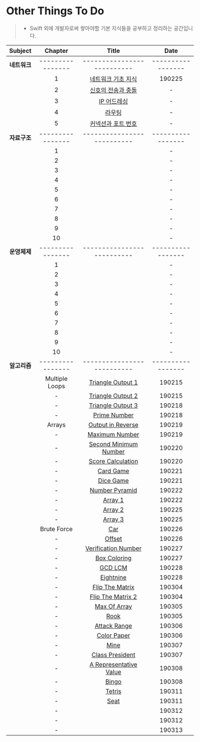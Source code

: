 # Other Things To Do
> - Swift 외에 개발자로써 쌓아야할 기본 지식들을 공부하고 정리하는 공간입니다.

| Subject | Chapter | Title | Date |
| :---: | :---: | :---: | :---: |
| **네트워크** | ---------------- | -------------------------- | ----------------- |
| | 1 | [네트워크 기초 지식](https://github.com/wargi/Etc/blob/master/Network/Chapter1.md) | 190225 |
| | 2 | [신호의 전송과 충돌](https://github.com/wargi/Etc/blob/master/Network/Chapter2.md) | - |
| | 3 | [IP 어드레싱](https://github.com/wargi/Etc/blob/master/Network/Chapter3.md) | - |
| | 4 | [라우팅](https://github.com/wargi/Etc/blob/master/Network/Chapter4.md) | - |
| | 5 | [커넥션과 포트 번호](https://github.com/wargi/Etc/blob/master/Network/Chapter5.md) | - |
| **자료구조** | ---------------- | -------------------------- | ----------------- |
| | 1 | []() | - |
| | 2 | []() | - |
| | 3 | []() | - |
| | 4 | []() | - |
| | 5 | []() | - |
| | 6 | []() | - |
| | 7 | []() | - |
| | 8 | []() | - |
| | 9 | []() | - |
| | 10 | []() | - |
| **운영체제** | ---------------- | -------------------------- | ----------------- |
| | 1 | []() | - |
| | 2 | []() | - |
| | 3 | []() | - |
| | 4 | []() | - |
| | 5 | []() | - |
| | 6 | []() | - |
| | 7 | []() | - |
| | 8 | []() | - |
| | 9 | []() | - |
| | 10 | []() | - |
| **알고리즘** | ---------------- | -------------------------- | ----------------- |
| | Multiple Loops | [Triangle Output 1](https://github.com/wargi/Etc/blob/master/Algorithm/MultipleLoops/Question1.md) | 190215 |
| | - | [Triangle Output 2](https://github.com/wargi/Etc/blob/master/Algorithm/MultipleLoops/Question2.md) | 190215 |
| | - | [Triangle Output 3](https://github.com/wargi/Etc/blob/master/Algorithm/MultipleLoops/Question3.md) | 190218 |
| | - | [Prime Number](https://github.com/wargi/Etc/blob/master/Algorithm/MultipleLoops/Question4.md) | 190218 |
| | Arrays | [Output in Reverse](https://github.com/wargi/Etc/blob/master/Algorithm/Arrays/Question5.md) | 190219 |
| | - | [Maximum Number](https://github.com/wargi/Etc/blob/master/Algorithm/Arrays/Question6.md) | 190219 |
| | - | [Second Minimum Number](https://github.com/wargi/Etc/blob/master/Algorithm/Arrays/Question7.md) | 190220 |
| | - | [Score Calculation](https://github.com/wargi/Etc/blob/master/Algorithm/Arrays/Question8.md) | 190220 |
| | - | [Card Game](https://github.com/wargi/Etc/blob/master/Algorithm/Arrays/Question9.md) | 190221 |
| | - | [Dice Game](https://github.com/wargi/Etc/blob/master/Algorithm/Arrays/Question10.md) | 190221 |
| | - | [Number Pyramid](https://github.com/wargi/Etc/blob/master/Algorithm/Arrays/Question11.md) | 190222 |
| | - | [Array 1](https://github.com/wargi/Etc/blob/master/Algorithm/Arrays/Question12.md) | 190222 |
| | - | [Array 2](https://github.com/wargi/Etc/blob/master/Algorithm/Arrays/Question13.md) | 190225 |
| | - | [Array 3](https://github.com/wargi/Etc/blob/master/Algorithm/Arrays/Question14.md) | 190225 |
| | Brute Force | [Car](https://github.com/wargi/Etc/blob/master/Algorithm/BruteForce/Question15.md) | 190226 |
| | - | [Offset](https://github.com/wargi/Etc/blob/master/Algorithm/BruteForce/Question16.md) | 190226 |
| | - | [Verification Number](https://github.com/wargi/Etc/blob/master/Algorithm/BruteForce/Question17.md) | 190227 |
| | - | [Box Coloring](https://github.com/wargi/Etc/blob/master/Algorithm/BruteForce/Question18.md) | 190227 |
| | - | [GCD LCM](https://github.com/wargi/Etc/blob/master/Algorithm/BruteForce/Question19.md) | 190228 |
| | - | [Eightnine](https://github.com/wargi/Etc/blob/master/Algorithm/BruteForce/Question20.md) | 190228 |
| | - | [Flip The Matrix](https://github.com/wargi/Etc/blob/master/Algorithm/BruteForce/Question21.md) | 190304 |
| | - | [Flip The Matrix 2](https://github.com/wargi/Etc/blob/master/Algorithm/BruteForce/Question22.md) | 190304 |
| | - | [Max Of Array](https://github.com/wargi/Etc/blob/master/Algorithm/BruteForce/Question23.md) | 190305 |
| | - | [Rook](https://github.com/wargi/Etc/blob/master/Algorithm/BruteForce/Question24.md) | 190305 |
| | - | [Attack Range](https://github.com/wargi/Etc/blob/master/Algorithm/BruteForce/Question25.md) | 190306 |
| | - | [Color Paper](https://github.com/wargi/Etc/blob/master/Algorithm/BruteForce/Question26.md) | 190306 |
| | - | [Mine](https://github.com/wargi/Etc/blob/master/Algorithm/BruteForce/Question27.md) | 190307 |
| | - | [Class President](https://github.com/wargi/Etc/blob/master/Algorithm/BruteForce/Question28.md) | 190307 |
| | - | [A Representative Value](https://github.com/wargi/Etc/blob/master/Algorithm/BruteForce/Question29.md) | 190308 |
| | - | [Bingo](https://github.com/wargi/Etc/blob/master/Algorithm/BruteForce/Question30.md) | 190308 |
| | - | [Tetris](https://github.com/wargi/Etc/blob/master/Algorithm/BruteForce/Question31.md) | 190311 |
| | - | [Seat](https://github.com/wargi/Etc/blob/master/Algorithm/BruteForce/Question32.md) | 190311 |
| | - | [](https://github.com/wargi/Etc/blob/master/Algorithm/BruteForce/Question33.md) | 190312 |
| | - | [](https://github.com/wargi/Etc/blob/master/Algorithm/BruteForce/Question29.md) | 190312 |
| | - | [](https://github.com/wargi/Etc/blob/master/Algorithm/BruteForce/Question30.md) | 190313 |
